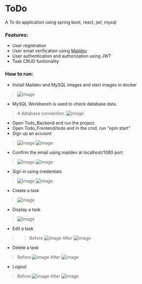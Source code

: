 # ToDo
A To do application using spring boot, react, jwt, mysql

### Features:
- User registration
- User email verification using [Maildev](https://github.com/maildev/maildev)
- User authentication and authorization using JWT
- Task CRUD funtionality

### How to run:
- Install Maildev and MySQL images and start images in docker
>![image](https://user-images.githubusercontent.com/10024546/171169538-e4ebaf89-c9e4-4b46-9c80-bd45e237f6fe.png)

- MySQL Workbench is used to check database data.
>A database connection.
>![image](https://user-images.githubusercontent.com/10024546/171169438-a644d11b-cbc4-4f0f-bca9-7c4fb2d434b8.png)

- Open Todo_Backend and run the project.
- Open Todo_Frontend/todo and in the cmd, run "npm start"
- Sign up an account
>![image](https://user-images.githubusercontent.com/10024546/171169838-f7e6ece2-a661-48f0-ad8f-8065e24b8245.png)
>![image](https://user-images.githubusercontent.com/10024546/171169885-572ba6df-642b-4600-a488-53ce83e5aa96.png)
- Confirm the email using maildev at localhost/1080 port
>![image](https://user-images.githubusercontent.com/10024546/171170038-178272a7-7079-41ff-8e90-a4908dbebf8b.png)
>![image](https://user-images.githubusercontent.com/10024546/171170261-baec137f-dc40-4722-a1f6-5422391f0672.png)
- Sign in using credentials
>![image](https://user-images.githubusercontent.com/10024546/171170320-64ef4ab6-86ff-4c6c-b344-2d4414bb9d4a.png)
>![image](https://user-images.githubusercontent.com/10024546/171172349-d5320c84-5f80-415a-af52-666de4aa204d.png)
- Create a task
>![image](https://user-images.githubusercontent.com/10024546/171172552-6f1178e4-2fa5-4948-9ff2-6d70cea97451.png)
- Display a task
>![image](https://user-images.githubusercontent.com/10024546/171172590-fb8f1eba-edf9-41a4-9358-c1eb9b82798f.png)
- Edit a task
>>Before
>![image](https://user-images.githubusercontent.com/10024546/171172684-88c52bd1-c318-4a01-9b4c-3a65128827cd.png)
>>After
>![image](https://user-images.githubusercontent.com/10024546/171172755-51a9ad41-6a8b-4bbf-bde5-bff1b69c954b.png)
- Delete a task
>Before
>![image](https://user-images.githubusercontent.com/10024546/171172815-dc895bf8-5acc-49da-84bd-deb065f64a9c.png)
>After
>![image](https://user-images.githubusercontent.com/10024546/171172860-5aed56e3-6127-4085-a3bf-053a8506408b.png)

- Logout
>Before
>![image](https://user-images.githubusercontent.com/10024546/171172970-033f5690-5316-49a2-a7ef-373929283ce0.png)
>After
>![image](https://user-images.githubusercontent.com/10024546/171173020-3a7ed4bd-5299-455a-b7f1-3c8cea80e55f.png)
